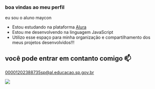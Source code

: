 ### boa vindas ao meu perfil 

eu sou o aluno maycon

- Estou estudando na plataforma [Alura]( https://cursos.alura.com.br )
- Estou me desenvolvendo na linguagem JavaScript
- Utilizo esse espaço para minha organização e compartilhamento dos meus projetos desenvolvidos!!!




 ## você pode entrar em contanto comigo 📫

 00001202388735sp@al.educacao.sp.gov.br



 ![](https://media1.tenor.com/m/OVBQT3B0ncoAAAAd/mizzymiz-monkey-sit.gif)


